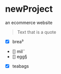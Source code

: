 # newProject
an ecommerce website
> Text that is a quote
- [x] brea³
- [] mil¨
- [] egg§
- [x]  teabags
